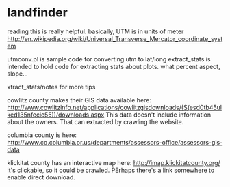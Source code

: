 landfinder
==========

reading this is really helpful. basically, UTM is in units of meter
http://en.wikipedia.org/wiki/Universal_Transverse_Mercator_coordinate_system

utmconv.pl is sample code for converting utm to lat/long
extract_stats is intended to hold code for extracting stats about plots. what percent aspect, slope...

xtract_stats/notes for more tips

cowlitz county makes their GIS data available here:
http://www.cowlitzinfo.net/applications/cowlitzgisdownloads/(S(esd0tb45ulked135nfecic55))/downloads.aspx
This data doesn't include information about the owners. That can extracted by crawling the website.


columbia county is here:
http://www.co.columbia.or.us/departments/assessors-office/assessors-gis-data

klickitat county has an interactive map here:
http://imap.klickitatcounty.org/
it's clickable, so it could be crawled. PErhaps there's a link somewhere to enable direct download.
